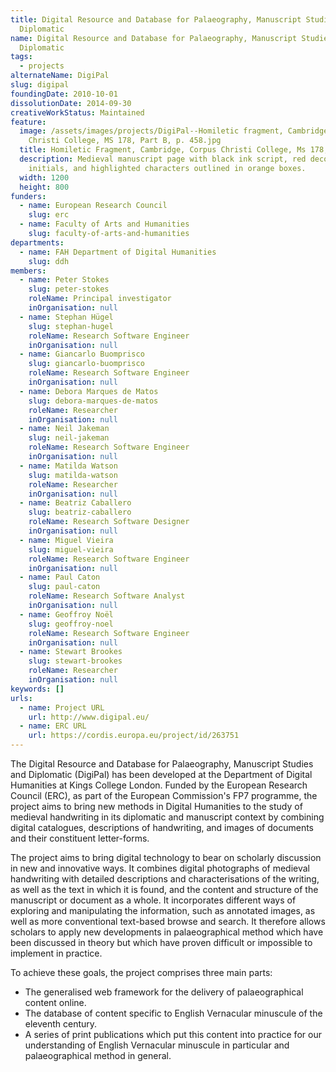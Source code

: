 ```yaml
---
title: Digital Resource and Database for Palaeography, Manuscript Studies and
  Diplomatic
name: Digital Resource and Database for Palaeography, Manuscript Studies and
  Diplomatic
tags:
  - projects
alternateName: DigiPal
slug: digipal
foundingDate: 2010-10-01
dissolutionDate: 2014-09-30
creativeWorkStatus: Maintained
feature:
  image: /assets/images/projects/DigiPal--Homiletic fragment, Cambridge, Corpus
    Christi College, MS 178, Part B, p. 458.jpg
  title: Homiletic Fragment, Cambridge, Corpus Christi College, Ms 178, Part B, P. 458
  description: Medieval manuscript page with black ink script, red decorative
    initials, and highlighted characters outlined in orange boxes.
  width: 1200
  height: 800
funders:
  - name: European Research Council
    slug: erc
  - name: Faculty of Arts and Humanities
    slug: faculty-of-arts-and-humanities
departments:
  - name: FAH Department of Digital Humanities
    slug: ddh
members:
  - name: Peter Stokes
    slug: peter-stokes
    roleName: Principal investigator
    inOrganisation: null
  - name: Stephan Hügel
    slug: stephan-hugel
    roleName: Research Software Engineer
    inOrganisation: null
  - name: Giancarlo Buomprisco
    slug: giancarlo-buomprisco
    roleName: Research Software Engineer
    inOrganisation: null
  - name: Debora Marques de Matos
    slug: debora-marques-de-matos
    roleName: Researcher
    inOrganisation: null
  - name: Neil Jakeman
    slug: neil-jakeman
    roleName: Research Software Engineer
    inOrganisation: null
  - name: Matilda Watson
    slug: matilda-watson
    roleName: Researcher
    inOrganisation: null
  - name: Beatriz Caballero
    slug: beatriz-caballero
    roleName: Research Software Designer
    inOrganisation: null
  - name: Miguel Vieira
    slug: miguel-vieira
    roleName: Research Software Engineer
    inOrganisation: null
  - name: Paul Caton
    slug: paul-caton
    roleName: Research Software Analyst
    inOrganisation: null
  - name: Geoffroy Noël
    slug: geoffroy-noel
    roleName: Research Software Engineer
    inOrganisation: null
  - name: Stewart Brookes
    slug: stewart-brookes
    roleName: Researcher
    inOrganisation: null
keywords: []
urls:
  - name: Project URL
    url: http://www.digipal.eu/
  - name: ERC URL
    url: https://cordis.europa.eu/project/id/263751
---
```


The Digital Resource and Database for Palaeography, Manuscript Studies and Diplomatic (DigiPal) has been developed at the Department of Digital Humanities at Kings College London. Funded by the European Research Council (ERC), as part of the European Commission's FP7 programme, the project aims to bring new methods in Digital Humanities to the study of medieval handwriting in its diplomatic and manuscript context by combining digital catalogues, descriptions of handwriting, and images of documents and their constituent letter-forms.

The project aims to bring digital technology to bear on scholarly discussion in new and innovative ways. It combines digital photographs of medieval handwriting with detailed descriptions and characterisations of the writing, as well as the text in which it is found, and the content and structure of the manuscript or document as a whole. It incorporates different ways of exploring and manipulating the information, such as annotated images, as well as more conventional text-based browse and search. It therefore allows scholars to apply new developments in palaeographical method which have been discussed in theory but which have proven difficult or impossible to implement in practice.

To achieve these goals, the project comprises three main parts:

- The generalised web framework for the delivery of palaeographical content online.
- The database of content specific to English Vernacular minuscule of the eleventh century.
- A series of print publications which put this content into practice for our understanding of English Vernacular minuscule in particular and palaeographical method in general.
